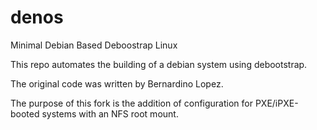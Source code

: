 # denos
Minimal Debian Based Deboostrap Linux

This repo automates the building of a debian system using debootstrap.

The original code was written by Bernardino Lopez. 

The purpose of this fork is the addition of configuration for PXE/iPXE-booted systems with an NFS
root mount.
